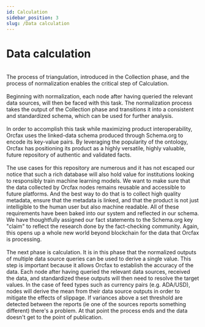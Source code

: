 ```yaml
---
id: Calculation
sidebar_position: 3
slug: /Data calculation
---
```


# Data calculation

<br/>
The process of triangulation, introduced in the Collection phase, and the
process of normalization enables the critical step of Calculation.<br/>
<br/>
Beginning with normalization, each node after having queried the relevant data
sources, will then be faced with this task. The normalization process takes the
output of the Collection phase and transitions it into a consistent and
standardized schema, which can be used for further analysis.<br/>
<br/>
In order to accomplish this task while maximizing product interoperability,
Orcfax uses the linked-data schema produced through Schema.org to encode
its key-value pairs. By leveraging the popularity of the ontology, Orcfax has
positioning its product as a highly versatile, highly valuable, future
repository of authentic and validated facts.<br/>
<br/>
The use cases for this repository are numerous and it has not escaped our notice
that such a rich database will also hold value for institutions looking to
responsibly train machine learning models. We want to make sure that the data
collected by Orcfax nodes remains reusable and accessible to future platforms.
And the best way to do that is to collect high quality metadata, ensure that the
metadata is linked, and that the product is not just intelligible to the human
user but also machine readable. All of these requirements have been baked into
our system and reflected in our schema. We have thoughtfully assigned our fact
statements to the Schema.org key "claim" to reflect the research done by the
fact-checking community. Again, this opens up a whole new world beyond
blockchain for the data that Orcfax is processing.<br/>
<br/>
The next phase is calculation. It is in this phase that the
normalized outputs of multiple data source queries can be used to derive a
single value. This step is important because it allows Orcfax to establish the
accuracy of the data. Each node after having queried the relevant data sources,
received the data, and standardized these outputs will then need to resolve the
target values. In the case of feed types such as currency pairs (e.g. ADA/USD),
nodes will derive the mean from their data source outputs in order to mitigate
the effects of slippage. If variances above a set threshold are detected between
the reports (ie one of the sources reports something different) there's a
problem. At that point the process ends and the data doesn't get to the point of
publication.<br/>
<br/>
